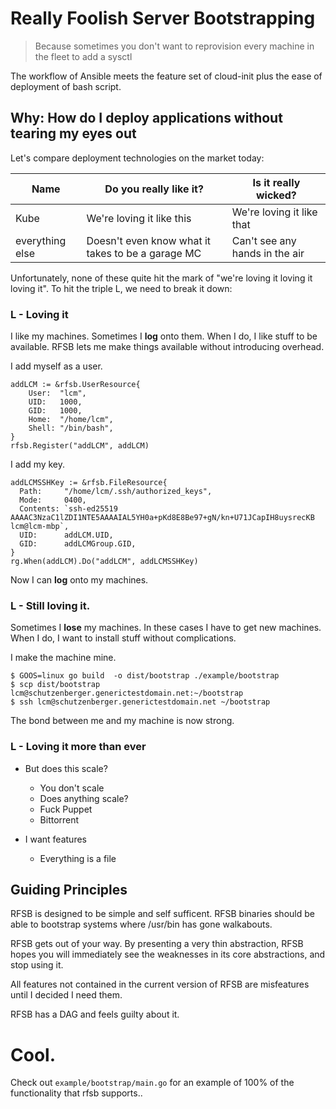 # Really Foolish Server Bootstrapping

> Because sometimes you don't want to reprovision every machine in the fleet to add a sysctl

The workflow of Ansible meets the feature set of cloud-init plus the ease of deployment of bash script.


## Why: How do I deploy applications without tearing my eyes out

Let's compare deployment technologies on the market today:

| Name | Do you really like it? | Is it really wicked? |
| - | - | - |
| Kube | We're loving it like this | We're loving it like that |
| everything else | Doesn't even know what it takes to be a garage MC | Can't see any hands in the air |

Unfortunately, none of these quite hit the mark of "we're loving it loving it loving it". To hit the triple L, we need to break it down:

### L - Loving it

I like my machines. Sometimes I **log** onto them. When I do, I like stuff to be available. RFSB lets me make things available without introducing overhead. 

I add myself as a user.

```
addLCM := &rfsb.UserResource{
    User:  "lcm",
    UID:   1000,
    GID:   1000,
    Home:  "/home/lcm",
    Shell: "/bin/bash",
}
rfsb.Register("addLCM", addLCM)
```

I add my key.

```
addLCMSSHKey := &rfsb.FileResource{
  Path:     "/home/lcm/.ssh/authorized_keys",
  Mode:     0400,
  Contents: `ssh-ed25519 AAAAC3NzaC1lZDI1NTE5AAAAIAL5YH0a+pKd8E8Be97+gN/kn+U71JCapIH8uysrecKB lcm@lcm-mbp`,
  UID:      addLCM.UID,
  GID:      addLCMGroup.GID,
}
rg.When(addLCM).Do("addLCM", addLCMSSHKey)
```

Now I can **log** onto my machines.

### L - Still loving it.

Sometimes I **lose** my machines. In these cases I have to get new machines. When I do, I want to install stuff without complications.

I make the machine mine.

```
$ GOOS=linux go build  -o dist/bootstrap ./example/bootstrap
$ scp dist/bootstrap lcm@schutzenberger.generictestdomain.net:~/bootstrap
$ ssh lcm@schutzenberger.generictestdomain.net ~/bootstrap
```

The bond between me and my machine is now strong.

### L - Loving it more than ever

- But does this scale?
  - You don't scale
  - Does anything scale?
  - Fuck Puppet
  - Bittorrent

- I want features
  - Everything is a file

## Guiding Principles

RFSB is designed to be simple and self sufficent. RFSB binaries should be able to bootstrap systems where /usr/bin has gone walkabouts.

RFSB gets out of your way. By presenting a very thin abstraction, RFSB hopes you will immediately see the weaknesses in its core abstractions, and stop using it.

All features not contained in the current version of RFSB are misfeatures until I decided I need them.

RFSB has a DAG and feels guilty about it.

# Cool.

Check out `example/bootstrap/main.go` for an example of 100% of the functionality that rfsb supports..